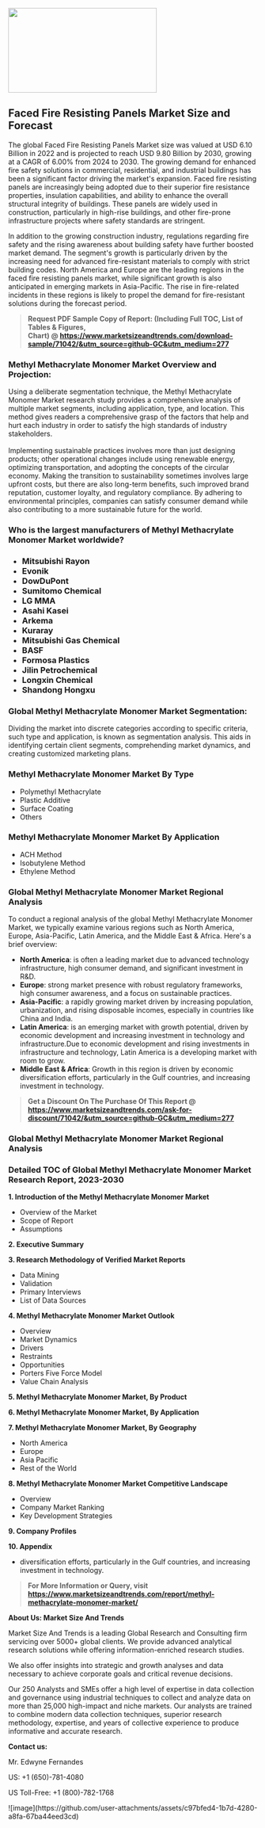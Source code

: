 <p><img class="alignnone size-medium wp-image-20088" src="https://ffe5etoiles.com/wp-content/uploads/2024/12/MST1-300x171.png" alt="" width="300" height="171" /></p><h2>Faced Fire Resisting Panels Market Size and Forecast</h2> <p>The global Faced Fire Resisting Panels Market size was valued at USD 6.10 Billion in 2022 and is projected to reach USD 9.80 Billion by 2030, growing at a CAGR of 6.00% from 2024 to 2030. The growing demand for enhanced fire safety solutions in commercial, residential, and industrial buildings has been a significant factor driving the market's expansion. Faced fire resisting panels are increasingly being adopted due to their superior fire resistance properties, insulation capabilities, and ability to enhance the overall structural integrity of buildings. These panels are widely used in construction, particularly in high-rise buildings, and other fire-prone infrastructure projects where safety standards are stringent.</p> <p>In addition to the growing construction industry, regulations regarding fire safety and the rising awareness about building safety have further boosted market demand. The segment's growth is particularly driven by the increasing need for advanced fire-resistant materials to comply with strict building codes. North America and Europe are the leading regions in the faced fire resisting panels market, while significant growth is also anticipated in emerging markets in Asia-Pacific. The rise in fire-related incidents in these regions is likely to propel the demand for fire-resistant solutions during the forecast period.</p> </p><blockquote id="" class=""><strong>Request PDF Sample Copy of Report: (Including Full TOC, List of Tables &amp; Figures, Chart)&nbsp;@&nbsp;<strong><a href="https://www.marketsizeandtrends.com/download-sample/71042/&utm_source=github-GC&utm_medium=277" target="_blank">https://www.marketsizeandtrends.com/download-sample/71042/&utm_source=github-GC&utm_medium=277</a></strong></strong></blockquote><h3 id="" class="">Methyl Methacrylate Monomer Market&nbsp;Overview and Projection:</h3><p id="" class="">Using a deliberate segmentation technique, the Methyl Methacrylate Monomer Market research study provides a comprehensive analysis of multiple market segments, including application, type, and location. This method gives readers a comprehensive grasp of the factors that help and hurt each industry in order to satisfy the high standards of industry stakeholders. <br /> <br />Implementing sustainable practices involves more than just designing products; other operational changes include using renewable energy, optimizing transportation, and adopting the concepts of the circular economy. Making the transition to sustainability sometimes involves large upfront costs, but there are also long-term benefits, such improved brand reputation, customer loyalty, and regulatory compliance. By adhering to environmental principles, companies can satisfy consumer demand while also contributing to a more sustainable future for the world.</p><h3 id="" class="">Who is the largest manufacturers of&nbsp;Methyl Methacrylate Monomer Market worldwide?</h3><h3 class=""><p><ul><li>Mitsubishi Rayon </li><li> Evonik </li><li> DowDuPont </li><li> Sumitomo Chemical </li><li> LG MMA </li><li> Asahi Kasei </li><li> Arkema </li><li> Kuraray </li><li> Mitsubishi Gas Chemical </li><li> BASF </li><li> Formosa Plastics </li><li> Jilin Petrochemical </li><li> Longxin Chemical </li><li> Shandong Hongxu</li></ul></p></h3><h3 id="" class="">Global&nbsp;Methyl Methacrylate Monomer Market Segmentation:</h3><p id="" class="">Dividing the market into discrete categories according to specific criteria, such type and application, is known as segmentation analysis. This aids in identifying certain client segments, comprehending market dynamics, and creating customized marketing plans.</p><h3 id="" class="">Methyl Methacrylate Monomer Market&nbsp;By Type</h3><p><p><ul><li>Polymethyl Methacrylate</li><li> Plastic Additive</li><li> Surface Coating</li><li> Others</p></li></ul></p></p><h3 id="" class="">Methyl Methacrylate Monomer Market&nbsp;By Application</h3><p class=""><p><ul><li>ACH Method</li><li> Isobutylene Method</li><li> Ethylene Method</li></ul></p></p><h3 id="" class="">Global Methyl Methacrylate Monomer Market Regional Analysis</h3><p id="" class="">To conduct a regional analysis of the global Methyl Methacrylate Monomer Market, we typically examine various regions such as North America, Europe, Asia-Pacific, Latin America, and the Middle East &amp; Africa. Here's a brief overview:</p><ul><li><strong>North America</strong>: is often a leading market due to advanced technology infrastructure, high consumer demand, and significant investment in R&amp;D.</li><li><strong>Europe</strong>: strong market presence with robust regulatory frameworks, high consumer awareness, and a focus on sustainable practices.</li><li><strong>Asia-Pacific</strong>: a rapidly growing market driven by increasing population, urbanization, and rising disposable incomes, especially in countries like China and India.</li><li><strong>Latin America</strong>: is an emerging market with growth potential, driven by economic development and increasing investment in technology and infrastructure.Due to economic development and rising investments in infrastructure and technology, Latin America is a developing market with room to grow.</li><li><strong>Middle East &amp; Africa</strong>: Growth in this region is driven by economic diversification efforts, particularly in the Gulf countries, and increasing investment in technology.</li></ul><blockquote id="" class=""><strong>Get a Discount On The Purchase Of This Report @ <strong><a href="https://www.marketsizeandtrends.com/ask-for-discount/71042/&utm_source=github-GC&utm_medium=277" target="_blank">https://www.marketsizeandtrends.com/ask-for-discount/71042/&utm_source=github-GC&utm_medium=277</a></strong></strong></blockquote><h3 id="" class="">Global Methyl Methacrylate Monomer Market Regional Analysis</h3><h3 id="" class="">Detailed TOC of Global Methyl Methacrylate Monomer Market Research Report, 2023-2030</h3><p id="" class=""><strong>1. Introduction of the Methyl Methacrylate Monomer Market</strong></p><ul><li>Overview of the Market</li><li>Scope of Report</li><li>Assumptions</li></ul><p id="" class=""><strong>2. Executive Summary</strong></p><p id="" class=""><strong>3. Research Methodology of Verified Market Reports</strong></p><ul><li>Data Mining</li><li>Validation</li><li>Primary Interviews</li><li>List of Data Sources</li></ul><p id="" class=""><strong>4. Methyl Methacrylate Monomer Market Outlook</strong></p><ul><li>Overview</li><li>Market Dynamics</li><li>Drivers</li><li>Restraints</li><li>Opportunities</li><li>Porters Five Force Model</li><li>Value Chain Analysis</li></ul><p id="" class=""><strong>5. Methyl Methacrylate Monomer Market, By Product</strong></p><p id="" class=""><strong>6. Methyl Methacrylate Monomer Market, By Application</strong></p><p id="" class=""><strong>7. Methyl Methacrylate Monomer Market, By Geography</strong></p><ul><li>North America</li><li>Europe</li><li>Asia Pacific</li><li>Rest of the World</li></ul><p id="" class=""><strong>8. Methyl Methacrylate Monomer Market Competitive Landscape</strong></p><ul><li>Overview</li><li>Company Market Ranking</li><li>Key Development Strategies</li></ul><p id="" class=""><strong>9. Company Profiles</strong></p><p id="" class=""><strong>10. Appendix</strong></p><ul><li>diversification efforts, particularly in the Gulf countries, and increasing investment in technology.</li></ul><blockquote id="" class=""><strong>For More Information or Query, visit <strong><strong><a href="https://www.marketsizeandtrends.com/report/methyl-methacrylate-monomer-market/" target="_blank">https://www.marketsizeandtrends.com/report/methyl-methacrylate-monomer-market/</a></strong></strong></strong></blockquote><p id="" class=""><strong>About Us: Market Size And Trends</strong></p><p id="" class="">Market Size And Trends is a leading Global Research and Consulting firm servicing over 5000+ global clients. We provide advanced analytical research solutions while offering information-enriched research studies.</p><p id="" class="">We also offer insights into strategic and growth analyses and data necessary to achieve corporate goals and critical revenue decisions.</p><p id="" class="">Our 250 Analysts and SMEs offer a high level of expertise in data collection and governance using industrial techniques to collect and analyze data on more than 25,000 high-impact and niche markets. Our analysts are trained to combine modern data collection techniques, superior research methodology, expertise, and years of collective experience to produce informative and accurate research.</p><p id="" class=""><strong>Contact us:</strong></p><p id="" class="">Mr. Edwyne Fernandes</p><p id="" class="">US: +1 (650)-781-4080</p><p id="" class="">US Toll-Free: +1 (800)-782-1768</p>
![image](https://github.com/user-attachments/assets/c97bfed4-1b7d-4280-a8fa-67ba44eed3cd)
